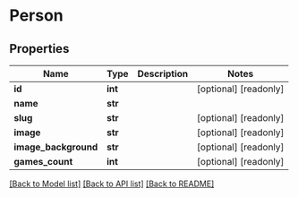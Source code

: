 # Person


## Properties
Name | Type | Description | Notes
------------ | ------------- | ------------- | -------------
**id** | **int** |  | [optional] [readonly] 
**name** | **str** |  | 
**slug** | **str** |  | [optional] [readonly] 
**image** | **str** |  | [optional] [readonly] 
**image_background** | **str** |  | [optional] [readonly] 
**games_count** | **int** |  | [optional] [readonly] 

[[Back to Model list]](../README.md#documentation-for-models) [[Back to API list]](../README.md#documentation-for-api-endpoints) [[Back to README]](../README.md)


